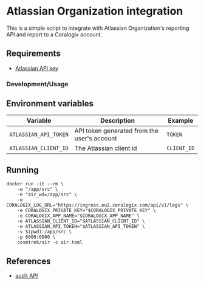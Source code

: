 # Atlassian Organization integration

This is a simple script to integrate with Atlassian Organization's reporting API and report to a Coralogix account.

## Requirements

- [Atlassian API key](https://admin.atlassian.com/)

### Development/Usage

## Environment variables

| Variable              | Description                                 | Example     |
|-----------------------|---------------------------------------------|-------------|
 | `ATLASSIAN_API_TOKEN` | API token generated from the user's account | `TOKEN`     |
 | `ATLASSIAN_CLIENT_ID` | The Atlassian client id                     | `CLIENT_ID` |

## Running

```
docker run -it --rm \
    -w "/app/src" \
    -e "air_wd=/app/src" \
    -e CORALOGIX_LOG_URL="https://ingress.eu2.coralogix.com/api/v1/logs" \
    -e CORALOGIX_PRIVATE_KEY="$CORALOGIX_PRIVATE_KEY" \
    -e CORALOGIX_APP_NAME="$CORALOGIX_APP_NAME" \
    -e ATLASSIAN_CLIENT_ID="$ATLASSIAN_CLIENT_ID" \
    -e ATLASSIAN_API_TOKEN="$ATLASSIAN_API_TOKEN" \
    -v $(pwd):/app/src \
    -p 6000:6000 \
    cosmtrek/air -c air.toml
```

## References

- [audit API](https://developer.atlassian.com/cloud/admin/organization/rest/api-group-events/)
